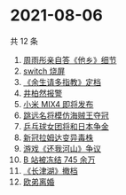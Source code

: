 # 2021-08-06

共 12 条

<!-- BEGIN -->
<!-- 最后更新时间 Fri Aug 06 2021 02:15:54 GMT+0800 (China Standard Time) -->

1. [周雨彤亲自答《他乡》细节](https://www.zhihu.com/search?q=我在他乡挺好的)
1. [switch 烧屏](https://www.zhihu.com/search?q=switch)
1. [《余生请多指教》定档](https://www.zhihu.com/search?q=余生请多指教)
1. [井柏然报警](https://www.zhihu.com/search?q=井柏然)
1. [小米 MIX4 即将发布](https://www.zhihu.com/search?q=小米mix4)
1. [跳远名将模仿海贼王夺冠](https://www.zhihu.com/search?q=海贼王)
1. [乒乓球女团将和日本争金](https://www.zhihu.com/search?q=乒乓球女团)
1. [新冠拉姆达变异毒株](https://www.zhihu.com/search?q=拉姆达)
1. [游戏《还我河山》争议](https://www.zhihu.com/search?q=还我河山)
1. [B 站被冻结 745 余万](https://www.zhihu.com/search?q=哔哩哔哩)
1. [《长津湖》撤档](https://www.zhihu.com/search?q=长津湖)
1. [欧弟离婚](https://www.zhihu.com/search?q=欧弟)

<!-- END -->
